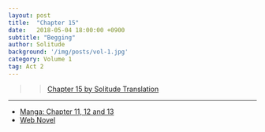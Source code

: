 ```yaml
---
layout: post
title:  "Chapter 15"
date:   2018-05-04 18:00:00 +0900
subtitle: "Begging"
author: Solitude
background: '/img/posts/vol-1.jpg'
category: Volume 1
tag: Act 2
---
```


>> [Chapter 15 by Solitude Translation](https://solitudetranslation.wordpress.com/2020/05/16/shi-ni-modori-subete-wo-sukuu-tame-ni-saikyou-he-to-itaru-chapter-15-ask/)

----

- [Manga: Chapter 11, 12 and 13][manga-link]
- [Web Novel][novel-link]

[manga-link]: https://mangadex.org/title/41744/shi-ni-modori-subete-wo-sukuu-tame-ni-saikyou-he-to-itaru
[novel-link]: https://ncode.syosetu.com/n0569es/15/